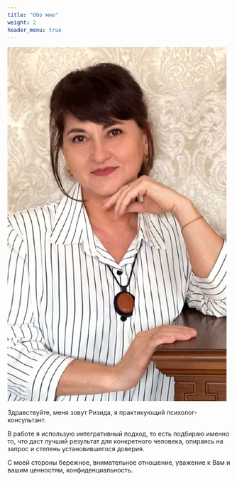 ```yaml
---
title: "Обо мне"
weight: 2
header_menu: true
---
```


![Ризида](images/photo.jpg)

Здравствуйте, меня зовут Ризида, я практикующий психолог-консультант.

В работе я использую интегративный подход, то есть подбираю именно то,  что даст лучший результат для конкретного человека, опираясь на запрос и степень установившегося доверия. 

С моей стороны бережное, внимательное отношение, уважение к Вам и вашим ценностям, конфиденциальность. 
